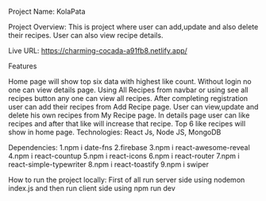 Project Name: KolaPata

Project Overview: This is project where user can add,update and also delete their recipes. User can also view recipe details.

Live URL: https://charming-cocada-a91fb8.netlify.app/

Features

Home page will show top six data with highest like count. Without login no one can view details page.
Using All Recipes from navbar or using see all recipes button any one can view all recipes.
After completing registration user can add their recipes from Add Recipe page.
User can view,update and delete his own recipes from My Recipe page.
In details page user can like recipes and after that like will increase that recipe. Top 6 like recipes will show in home page.
Technologies: React Js, Node JS, MongoDB

Dependencies: 1.npm i date-fns 2.firebase 3.npm i react-awesome-reveal 4.npm i react-countup 5.npm i react-icons 6.npm i react-router 7.npm i react-simple-typewriter 8.npm i react-toastify 9.npm i swiper

How to run the project locally: First of all run server side using nodemon index.js and then run client side using npm run dev
